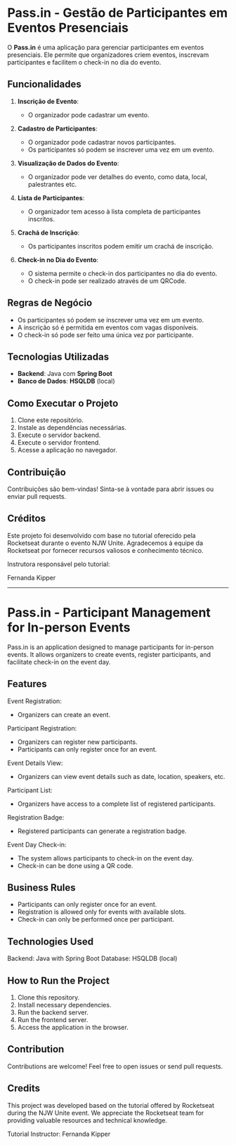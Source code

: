 # Pass.in - Gestão de Participantes em Eventos Presenciais

O **Pass.in** é uma aplicação para gerenciar participantes em eventos presenciais. Ele permite que organizadores criem eventos, inscrevam participantes e facilitem o check-in no dia do evento.

## Funcionalidades
1. **Inscrição de Evento**:
    - O organizador pode cadastrar um evento.

2. **Cadastro de Participantes**:
    - O organizador pode cadastrar novos participantes.
    - Os participantes só podem se inscrever uma vez em um evento.

3. **Visualização de Dados do Evento**:
    - O organizador pode ver detalhes do evento, como data, local, palestrantes etc.

4. **Lista de Participantes**:
    - O organizador tem acesso à lista completa de participantes inscritos.

5. **Crachá de Inscrição**:
    - Os participantes inscritos podem emitir um crachá de inscrição.

6. **Check-in no Dia do Evento**:
    - O sistema permite o check-in dos participantes no dia do evento.
    - O check-in pode ser realizado através de um QRCode.

## Regras de Negócio

- Os participantes só podem se inscrever uma vez em um evento.
- A inscrição só é permitida em eventos com vagas disponíveis.
- O check-in só pode ser feito uma única vez por participante.

## Tecnologias Utilizadas
[comment]: <- **Frontend**: (Liste as tecnologias/frameworks utilizados no frontend) >
- **Backend**: Java com **Spring Boot**
- **Banco de Dados**: **HSQLDB** (local)

## Como Executar o Projeto

1. Clone este repositório.
2. Instale as dependências necessárias.
3. Execute o servidor backend.
4. Execute o servidor frontend.
5. Acesse a aplicação no navegador.

## Contribuição

Contribuições são bem-vindas! Sinta-se à vontade para abrir issues ou enviar pull requests.

## Créditos

Este projeto foi desenvolvido com base no tutorial oferecido pela Rocketseat durante o evento NJW Unite. Agradecemos à equipe da Rocketseat por fornecer recursos valiosos e conhecimento técnico.

Instrutora responsável pelo tutorial:

Fernanda Kipper

***

# Pass.in - Participant Management for In-person Events

Pass.in is an application designed to manage participants for in-person events. It allows organizers to create events, register participants, and facilitate check-in on the event day.

## Features
Event Registration:
- Organizers can create an event.
  
Participant Registration:
- Organizers can register new participants.
- Participants can only register once for an event.

Event Details View:
- Organizers can view event details such as date, location, speakers, etc.

Participant List:
- Organizers have access to a complete list of registered participants.

Registration Badge:
- Registered participants can generate a registration badge.

Event Day Check-in:
- The system allows participants to check-in on the event day.
- Check-in can be done using a QR code.

## Business Rules
- Participants can only register once for an event.
- Registration is allowed only for events with available slots.
- Check-in can only be performed once per participant.

## Technologies Used
Backend: Java with Spring Boot
Database: HSQLDB (local)

## How to Run the Project
1. Clone this repository.
2. Install necessary dependencies.
3. Run the backend server.
4. Run the frontend server.
5. Access the application in the browser.

## Contribution
Contributions are welcome! Feel free to open issues or send pull requests.

## Credits
This project was developed based on the tutorial offered by Rocketseat during the NJW Unite event. We appreciate the Rocketseat team for providing valuable resources and technical knowledge.

Tutorial Instructor:
Fernanda Kipper
